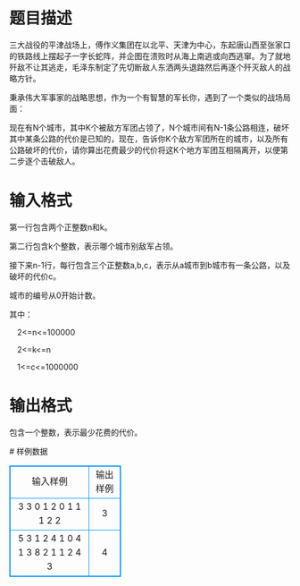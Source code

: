 # 

 
 # 题目描述 
<p>三大战役的平津战场上，傅作义集团在以北平、天津为中心，东起唐山西至张家口的铁路线上摆起子一字长蛇阵，并企图在溃败时从海上南逃或向西逃窜。为了就地歼敌不让其逃走，毛泽东制定了先切断敌人东洒两头退路然后再逐个歼灭敌人的战略方针。</p>

<p>秉承伟大军事家的战略思想，作为一个有智慧的军长你，遇到了一个类似的战场局面：</p>

<p>现在有N个城市，其中K个被敌方军团占领了，N个城市间有N-1条公路相连，破坏其中某条公路的代价是已知的，现在，告诉你K个敌方军团所在的城市，以及所有公路破坏的代价，请你算出花费最少的代价将这K个地方军团互相隔离开，以便第二步逐个击破敌人。</p> 

 
 # 输入格式 
<p>第一行包含两个正整数n和k。</p>

<p>第二行包含k个整数，表示哪个城市别敌军占领。</p>

<p>接下来n-1行，每行包含三个正整数a,b,c，表示从a城市到b城市有一条公路，以及破坏的代价c。</p>

<p>城市的编号从0开始计数。</p>

<p>其中：</p>

<p style="margin-left:10.5000pt;">2&lt;=n&lt;=100000</p>

<p style="margin-left:10.5000pt;">2&lt;=k&lt;=n</p>

<p style="margin-left:10.5000pt;">1&lt;=c&lt;=1000000</p> 

 
 # 输出格式 
<p>包含一个整数，表示最少花费的代价。</p> 
# 样例数据
<style>
        table,table tr th, table tr td { border:1px solid #0094ff; }
        table { width: 200px; min-height: 25px; line-height: 25px; text-align: center; border-collapse: collapse;}   
    </style>
<table>
	<tr>
		<td>输入样例</td>
		<td>输出样例</td>
	</tr>
<tr><td>3 3
0 1 2
0 1 1
1 2 2</td><td>3</td></tr><tr><td>5 3
1 2 4
1 0 4
1 3 8
2 1 1
2 4 3</td><td>4</td></tr></table>
